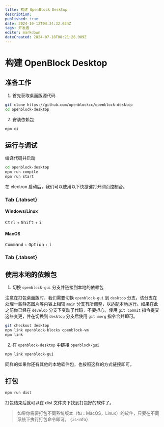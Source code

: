 ```yaml
---
title: 构建 OpenBlock Desktop
description: 
published: true
date: 2024-10-12T04:34:32.634Z
tags: 开发者
editor: markdown
dateCreated: 2024-07-18T08:21:26.909Z
---
```


# 构建 OpenBlock Desktop

## 准备工作

1. 首先获取桌面版源代码

```bash
git clone https://github.com/openblockcc/openblock-desktop
cd openblock-desktop
```

2. 安装依赖包

```bash
npm ci
```

## 运行与调试

编译代码并启动

```bash
cd openblock-desktop
npm run compile
npm run start
```

在 electron 启动后，我们可以使用以下快捷键打开网页控制台。

### Tab {.tabset}

#### Windows/Linux

<kbd>Ctrl</kbd> + <kbd>Shift</kbd> + <kbd>i</kbd>

#### MacOS

<kbd>Command</kbd> + <kbd>Option</kbd> + <kbd>i</kbd>

### Tab {.tabset}

## 使用本地的依赖包

1. 切换 `openblock-gui` 分支并链接到本地的依赖包

注意在打包桌面版时，我们需要切换 `openblock-gui` 到 `desktop` 分支，该分支在处理一些静态图片等内容上相较 `main` 分支有所调整，以适配本地运行。如果在此之前你已经在 `develop` 分支下变动了代码，不要担心，使用 `git commit` 指令提交这些变更，并在切换到 `desktop` 分支后使用 `git merg` 指令合并即可。

```bash
git checkout desktop
npm link openblock-blocks openblock-vm
npm link
```

2. 在 `openblock-desktop` 中链接 `openblock-gui`

```bash
npm link openblock-gui
```

同样的如果你还有其他的本地软件包，也按照这样的方式链接即可。

## 打包

```bash
npm run dist
```

打包结束后就可以在 dist 文件夹下找到打包好的软件了。

> 如果你需要打包不同系统版本（如：MacOS，Linux）的软件，只要在不同系统下执行打包命令即可。
{.is-info}